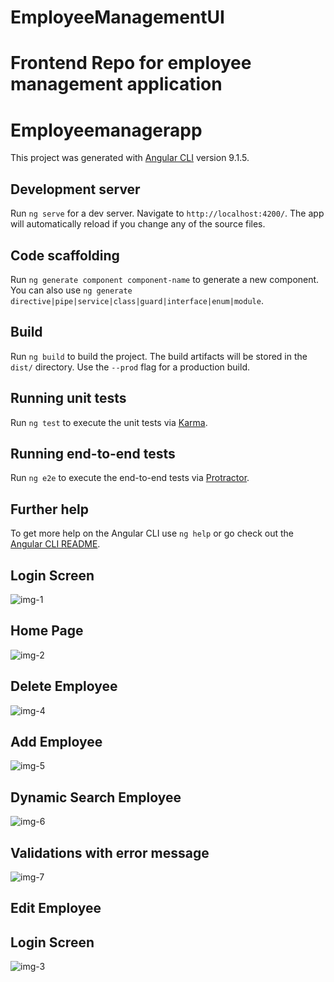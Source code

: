 # EmployeeManagementUI
Frontend Repo for employee management application
=======
# Employeemanagerapp

This project was generated with [Angular CLI](https://github.com/angular/angular-cli) version 9.1.5.

## Development server

Run `ng serve` for a dev server. Navigate to `http://localhost:4200/`. The app will automatically reload if you change any of the source files.

## Code scaffolding

Run `ng generate component component-name` to generate a new component. You can also use `ng generate directive|pipe|service|class|guard|interface|enum|module`.

## Build

Run `ng build` to build the project. The build artifacts will be stored in the `dist/` directory. Use the `--prod` flag for a production build.

## Running unit tests

Run `ng test` to execute the unit tests via [Karma](https://karma-runner.github.io).

## Running end-to-end tests

Run `ng e2e` to execute the end-to-end tests via [Protractor](http://www.protractortest.org/).

## Further help

To get more help on the Angular CLI use `ng help` or go check out the [Angular CLI README](https://github.com/angular/angular-cli/blob/master/README.md).

## Login Screen
![img-1](https://user-images.githubusercontent.com/44728029/213948915-bb81695b-ae81-4fc7-af02-32d8dad09aa3.png)
## Home Page

![img-2](https://user-images.githubusercontent.com/44728029/213948966-0c889c09-8023-425c-b549-46835d6711a0.png)
## Delete Employee

![img-4](https://user-images.githubusercontent.com/44728029/213948977-e7decdf2-4833-4404-aefd-18c0310ede89.png)
## Add Employee

![img-5](https://user-images.githubusercontent.com/44728029/213948978-1d09fdf7-ece7-4b31-a0bb-f4dfd50cfabd.png)
##  Dynamic Search Employee

![img-6](https://user-images.githubusercontent.com/44728029/213948979-33f14c8a-36e5-4233-b33b-1dba775c5b57.png)
## Validations with error message 

![img-7](https://user-images.githubusercontent.com/44728029/213948980-ac692666-68e3-4ac9-835e-86eaf9d65d78.png)
## Edit Employee 

## Login Screen
![img-3](https://user-images.githubusercontent.com/44728029/213948981-ee512ad9-a6d1-4ce9-9c12-49f36b8f22a3.png)

